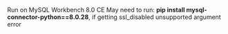 Run on MySQL Workbench 8.0 CE
May need to run: **pip install mysql-connector-python==8.0.28**, if getting ssl_disabled unsupported argument error
